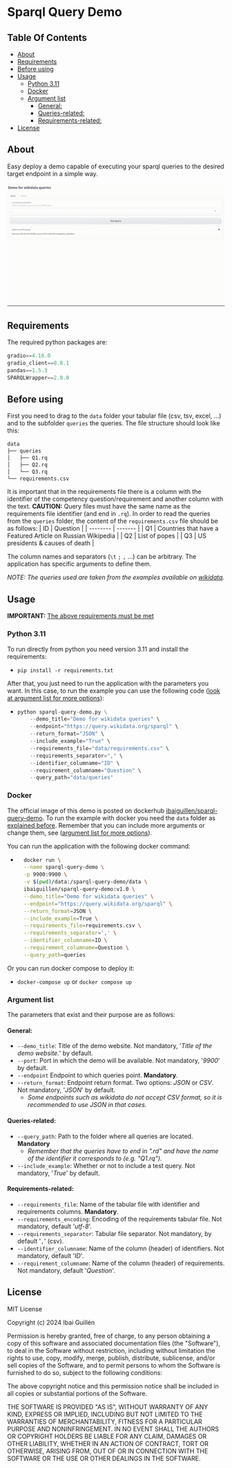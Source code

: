 # Sparql Query Demo

## Table Of Contents
- [About](#about)
- [Requirements](#requirements)
- [Before using](#before-using)
- [Usage](#usage)
  * [Python 3.11](#python-311)
  * [Docker](#docker)
  * [Argument list](#argument-list)
    + [General:](#general-)
    + [Queries-related:](#queries-related-)
    + [Requirements-related:](#requirements-related-)
- [License](#license)

## About
Easy deploy a demo capable of executing your sparql queries to the desired target endpoint in a simple way.

![](./media/usage_example.gif)


## Requirements 
The required python packages are:
```python
gradio==4.16.0
gradio_client==0.8.1
pandas==1.5.3
SPARQLWrapper==2.0.0
```

## Before using
First you need to drag to the ``data`` folder your tabular file (csv, tsv, excel, ...) and to the subfolder ``queries`` the queries. The file structure should look like this:
```
data
├── queries
│   ├── Q1.rq
│   ├── Q2.rq
│   └── Q3.rq
└── requirements.csv
```
It is important that in the requirements file there is a column with the identifier of the competency question/requirement and another column with the text.  **CAUTION:** Query files must have the same name as the requirements file identifier (and end in ``.rq``). In order to read the queries from the ``queries`` folder, the content of the ``requirements.csv`` file should be as follows:
| ID | Question |
| -------- | ------- |
| Q1 | Countries that have a Featured Article on Russian Wikipedia |
| Q2 | List of popes |
| Q3 | US presidents & causes of death |

The column names and separators (```\t``` ```;``` ```,``` ...) can be arbitrary. The application has specific arguments to define them.

*NOTE: The queries used are taken from the examples available on [wikidata](https://www.wikidata.org/wiki/Wikidata:SPARQL_query_service/queries/examples).*

## Usage
**IMPORTANT:** [The above requirements must be met](#before-using)

### Python 3.11
To run directly from python you need version 3.11 and install the requirements:
- ``` pip install -r requirements.txt ```

After that, you just need to run the application with the parameters you want. In this case, to run the example you can use the following code ([look at argument list for more options](#argument-list)):
-   ``` python
    python sparql-query-demo.py \
        --demo_title="Demo for wikidata queries" \
        --endpoint="https://query.wikidata.org/sparql" \
        --return_format="JSON" \
        --include_example="True" \
        --requirements_file="data/requirements.csv" \
        --requirements_separator="," \
        --identifier_columname="ID" \
        --requirement_columname="Question" \
        --query_path="data/queries"
    ```

### Docker
The official image of this demo is posted on dockerhub [ibaiguillen/sparql-query-demo](https://hub.docker.com/r/ibaiguillen/sparql-query-demo). To run the example with docker you need the ```data``` folder as [explained before](#before-using). Remember that you can include more arguments or change them, see ([argument list for more options](#argument-list)).

You can run the application with the following docker command:
- ``` bash
    docker run \
    --name sparql-query-demo \
    -p 9900:9900 \
    -v $(pwd)/data:/sparql-query-demo/data \
    ibaiguillen/sparql-query-demo:v1.0 \
    --demo_title="Demo for wikidata queries" \
    --endpoint="https://query.wikidata.org/sparql" \
    --return_format=JSON \
    --include_example=True \
    --requirements_file=requirements.csv \
    --requirements_separator=',' \
    --identifier_columname=ID \
    --requirement_columname=Question \
    --query_path=queries
    ```

Or you can run docker compose to deploy it:
- ```docker-compose up``` or ```docker compose up```


### Argument list
The parameters that exist and their purpose are as follows:
#### General:
- ```--demo_title```: Title of the demo website. Not mandatory, '*Title of the demo website.*' by default.
- ```--port```: Port in which the demo will be available. Not mandatory, '*9900*' by default.
- ```--endpoint``` Endpoint to which queries point. **Mandatory**.
- ```--return_format```: Endpoint return format. Two options: *JSON* or *CSV*. Not mandatory, '*JSON*' by default. 
    - *Some endpoints such as wikidata do not accept CSV format, so it is recommended to use JSON in that cases.*
#### Queries-related:
- ```--query_path```: Path to the folder where all queries are located. **Mandatory**
    - *Remember that the queries have to end in ".rd" and have the name of the identifier it corresponds to (e.g. "Q1.rq").*
- ```--include_example```: Whether or not to include a test query. Not mandatory, '*True*' by default.
#### Requirements-related:
- ```--requirements_file```: Name of the tabular file with identifier and requirements columns. **Mandatory**.
- ```--requirements_encoding```: Encoding of the requirements tabular file. Not mandatory, default '*utf-8*'.
- ```--requirements_separator```: Tabular file separator. Not mandatory, by default '```,```' (csv).
- ```--identifier_columname```: Name of the column (header) of identifiers. Not mandatory, default '*ID*'.
- ```--requirement_columname```: Name of the column (header) of requirements. Not mandatory, default '*Question*'.

## License
MIT License

Copyright (c) 2024 Ibai Guillén

Permission is hereby granted, free of charge, to any person obtaining a copy
of this software and associated documentation files (the "Software"), to deal
in the Software without restriction, including without limitation the rights
to use, copy, modify, merge, publish, distribute, sublicense, and/or sell
copies of the Software, and to permit persons to whom the Software is
furnished to do so, subject to the following conditions:

The above copyright notice and this permission notice shall be included in all
copies or substantial portions of the Software.

THE SOFTWARE IS PROVIDED "AS IS", WITHOUT WARRANTY OF ANY KIND, EXPRESS OR
IMPLIED, INCLUDING BUT NOT LIMITED TO THE WARRANTIES OF MERCHANTABILITY,
FITNESS FOR A PARTICULAR PURPOSE AND NONINFRINGEMENT. IN NO EVENT SHALL THE
AUTHORS OR COPYRIGHT HOLDERS BE LIABLE FOR ANY CLAIM, DAMAGES OR OTHER
LIABILITY, WHETHER IN AN ACTION OF CONTRACT, TORT OR OTHERWISE, ARISING FROM,
OUT OF OR IN CONNECTION WITH THE SOFTWARE OR THE USE OR OTHER DEALINGS IN THE
SOFTWARE.
